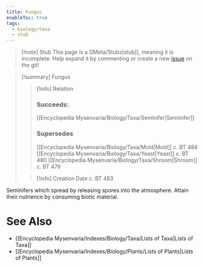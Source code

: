 ```yaml
---
title: Fungus
enableToc: true
tags:
  - biology/taxa
  - stub
---
```


> [!note] Stub
> This page is a [[Meta/Stubs|stub]], meaning it is incomplete. Help expand it by commenting or create a new [issue](https://github.com/RagtimeGal/quartz--encyclopedia-mysenvaria/issues/new/choose) on the git!


> [!summary] Fungus
> > [!info] Relation
> > ### Succeeds:
> > [[Encyclopedia Mysenvaria/Biology/Taxa/Seminifer|Seminifer]]
> > ### Supersedes 
> > [[Encyclopedia Mysenvaria/Biology/Taxa/Mold|Mold]] c. BT 484
> > [[Encyclopedia Mysenvaria/Biology/Taxa/Yeast|Yeast]] c. BT 480
> > [[Encyclopedia Mysenvaria/Biology/Taxa/Shroom|Shroom]] c. BT 479
>
> > [!info] Creation Date
> > c. BT 483

Seminifers which spread by releasing spores into the atmosphere. Attain their nutrience by consuming biotic material.

# See Also
- [[Encyclopedia Mysenvaria/Indexes/Biology/Taxa/Lists of Taxa|Lists of Taxa]]
- [[Encyclopedia Mysenvaria/Indexes/Biology/Plants/Lists of Plants|Lists of Plants]]
